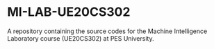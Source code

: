 # MI-LAB-UE20CS302
A repository containing the source codes for the Machine Intelligence Laboratory course (UE20CS302) at PES University.

